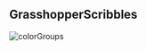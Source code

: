 ## GrasshopperScribbles
![colorGroups](https://user-images.githubusercontent.com/19936679/170889280-7655169d-f9ef-43d6-b320-07bd080d2627.gif)
